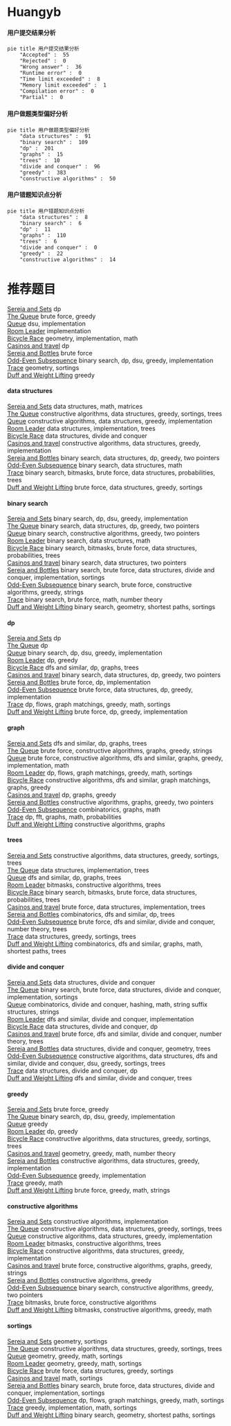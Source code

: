 # Huangyb
<!-- tabs:start -->
#### **用户提交结果分析**

```mermaid
pie title 用户提交结果分析
    "Accepted" :  55
    "Rejected" :  0
    "Wrong answer" :  36
    "Runtime error" :  0
    "Time limit exceeded" :  8
    "Memory limit exceeded" :  1
    "Compilation error" :  0
    "Partial" :  0
```
#### **用户做题类型偏好分析**

```mermaid
pie title 用户做题类型偏好分析
    "data structures" :  91
    "binary search" :  109
    "dp" :  201
    "graphs" :  15
    "trees" :  10
    "divide and conquer" :  96
    "greedy" :  383
    "constructive algorithms" :  50
```
#### **用户错题知识点分析**

```mermaid
pie title 用户错题知识点分析
    "data structures" :  8
    "binary search" :  6
    "dp" :  11
    "graphs" :  110
    "trees" :  6
    "divide and conquer" :  0
    "greedy" :  22
    "constructive algorithms" :  14
```
<!-- tabs:end -->
# 推荐题目
[Sereja and Sets](http://codeforces.com/problemset/problem/425/E)		dp		  
[The Queue](http://codeforces.com/problemset/problem/767/B)		brute force,
                        greedy		  
[Queue](http://codeforces.com/problemset/problem/490/B)		dsu,
                        implementation		  
[Room Leader](http://codeforces.com/problemset/problem/74/A)		implementation		  
[Bicycle Race](http://codeforces.com/problemset/problem/659/D)		geometry,
                        implementation,
                        math		  
[Casinos and travel](http://codeforces.com/problemset/problem/852/E)		dp		  
[Sereja and Bottles](http://codeforces.com/problemset/problem/315/A)		brute force		  
[Odd-Even Subsequence](http://codeforces.com/problemset/problem/1370/D)		binary search,
                        dp,
                        dsu,
                        greedy,
                        implementation		  
[Trace](http://codeforces.com/problemset/problem/157/B)		geometry,
                        sortings		  
[Duff and Weight Lifting](http://codeforces.com/problemset/problem/587/A)		greedy		  
<!-- tabs:start -->
#### **data structures**
[Sereja and Sets](http://codeforces.com/problemset/problem/575/A)		data structures,
                        math,
                        matrices		  
[The Queue](http://codeforces.com/problemset/problem/501/C)		constructive algorithms,
                        data structures,
                        greedy,
                        sortings,
                        trees		  
[Queue](http://codeforces.com/problemset/problem/1329/C)		constructive algorithms,
                        data structures,
                        greedy,
                        implementation		  
[Room Leader](http://codeforces.com/problemset/problem/1149/C)		data structures,
                        implementation,
                        trees		  
[Bicycle Race](http://codeforces.com/problemset/problem/848/C)		data structures,
                        divide and conquer		  
[Casinos and travel](http://codeforces.com/problemset/problem/1365/C)		constructive algorithms,
                        data structures,
                        greedy,
                        implementation		  
[Sereja and Bottles](http://codeforces.com/problemset/problem/1492/C)		binary search,
                        data structures,
                        dp,
                        greedy,
                        two pointers		  
[Odd-Even Subsequence](http://codeforces.com/problemset/problem/1490/G)		binary search,
                        data structures,
                        math		  
[Trace](http://codeforces.com/problemset/problem/1479/D)		binary search,
                        bitmasks,
                        brute force,
                        data structures,
                        probabilities,
                        trees		  
[Duff and Weight Lifting](http://codeforces.com/problemset/problem/1497/A)		brute force,
                        data structures,
                        greedy,
                        sortings		  
#### **binary search**
[Sereja and Sets](http://codeforces.com/problemset/problem/1370/D)		binary search,
                        dp,
                        dsu,
                        greedy,
                        implementation		  
[The Queue](http://codeforces.com/problemset/problem/1492/C)		binary search,
                        data structures,
                        dp,
                        greedy,
                        two pointers		  
[Queue](http://codeforces.com/problemset/problem/1463/D)		binary search,
                        constructive algorithms,
                        greedy,
                        two pointers		  
[Room Leader](http://codeforces.com/problemset/problem/1490/G)		binary search,
                        data structures,
                        math		  
[Bicycle Race](http://codeforces.com/problemset/problem/1479/D)		binary search,
                        bitmasks,
                        brute force,
                        data structures,
                        probabilities,
                        trees		  
[Casinos and travel](http://codeforces.com/problemset/problem/1436/E)		binary search,
                        data structures,
                        two pointers		  
[Sereja and Bottles](http://codeforces.com/problemset/problem/1461/D)		binary search,
                        brute force,
                        data structures,
                        divide and conquer,
                        implementation,
                        sortings		  
[Odd-Even Subsequence](http://codeforces.com/problemset/problem/1493/C)		binary search,
                        brute force,
                        constructive algorithms,
                        greedy,
                        strings		  
[Trace](http://codeforces.com/problemset/problem/1487/D)		binary search,
                        brute force,
                        math,
                        number theory		  
[Duff and Weight Lifting](http://codeforces.com/problemset/problem/1486/B)		binary search,
                        geometry,
                        shortest paths,
                        sortings		  
#### **dp**
[Sereja and Sets](http://codeforces.com/problemset/problem/425/E)		dp		  
[The Queue](http://codeforces.com/problemset/problem/852/E)		dp		  
[Queue](http://codeforces.com/problemset/problem/1370/D)		binary search,
                        dp,
                        dsu,
                        greedy,
                        implementation		  
[Room Leader](http://codeforces.com/problemset/problem/364/B)		dp,
                        greedy		  
[Bicycle Race](http://codeforces.com/problemset/problem/1324/F)		dfs and similar,
                        dp,
                        graphs,
                        trees		  
[Casinos and travel](http://codeforces.com/problemset/problem/1492/C)		binary search,
                        data structures,
                        dp,
                        greedy,
                        two pointers		  
[Sereja and Bottles](https://codeforces.com/contest/1457/problem/C)		brute force,
                        dp,
                        implementation		  
[Odd-Even Subsequence](http://codeforces.com/problemset/problem/1491/C)		brute force,
                        data structures,
                        dp,
                        greedy,
                        implementation		  
[Trace](http://codeforces.com/problemset/problem/1437/C)		dp,
                        flows,
                        graph matchings,
                        greedy,
                        math,
                        sortings		  
[Duff and Weight Lifting](http://codeforces.com/problemset/problem/1499/B)		brute force,
                        dp,
                        greedy,
                        implementation		  
#### **graph**
[Sereja and Sets](http://codeforces.com/problemset/problem/1324/F)		dfs and similar,
                        dp,
                        graphs,
                        trees		  
[The Queue](http://codeforces.com/problemset/problem/1511/D)		brute force,
                        constructive algorithms,
                        graphs,
                        greedy,
                        strings		  
[Queue](http://codeforces.com/problemset/problem/1487/C)		brute force,
                        constructive algorithms,
                        dfs and similar,
                        graphs,
                        greedy,
                        implementation,
                        math		  
[Room Leader](http://codeforces.com/problemset/problem/1437/C)		dp,
                        flows,
                        graph matchings,
                        greedy,
                        math,
                        sortings		  
[Bicycle Race](http://codeforces.com/problemset/problem/1470/D)		constructive algorithms,
                        dfs and similar,
                        graph matchings,
                        graphs,
                        greedy		  
[Casinos and travel](http://codeforces.com/problemset/problem/1476/C)		dp,
                        graphs,
                        greedy		  
[Sereja and Bottles](http://codeforces.com/problemset/problem/1304/D)		constructive algorithms,
                        graphs,
                        greedy,
                        two pointers		  
[Odd-Even Subsequence](http://codeforces.com/problemset/problem/1475/C)		combinatorics,
                        graphs,
                        math		  
[Trace](http://codeforces.com/problemset/problem/553/E)		dp,
                        fft,
                        graphs,
                        math,
                        probabilities		  
[Duff and Weight Lifting](http://codeforces.com/problemset/problem/1495/C)		constructive algorithms,
                        graphs		  
#### **trees**
[Sereja and Sets](http://codeforces.com/problemset/problem/501/C)		constructive algorithms,
                        data structures,
                        greedy,
                        sortings,
                        trees		  
[The Queue](http://codeforces.com/problemset/problem/1149/C)		data structures,
                        implementation,
                        trees		  
[Queue](http://codeforces.com/problemset/problem/1324/F)		dfs and similar,
                        dp,
                        graphs,
                        trees		  
[Room Leader](http://codeforces.com/problemset/problem/566/E)		bitmasks,
                        constructive algorithms,
                        trees		  
[Bicycle Race](http://codeforces.com/problemset/problem/1479/D)		binary search,
                        bitmasks,
                        brute force,
                        data structures,
                        probabilities,
                        trees		  
[Casinos and travel](http://codeforces.com/problemset/problem/1511/C)		brute force,
                        data structures,
                        implementation,
                        trees		  
[Sereja and Bottles](http://codeforces.com/problemset/problem/1499/F)		combinatorics,
                        dfs and similar,
                        dp,
                        trees		  
[Odd-Even Subsequence](http://codeforces.com/problemset/problem/1491/E)		brute force,
                        dfs and similar,
                        divide and conquer,
                        number theory,
                        trees		  
[Trace](http://codeforces.com/problemset/problem/1466/D)		data structures,
                        greedy,
                        sortings,
                        trees		  
[Duff and Weight Lifting](http://codeforces.com/problemset/problem/1495/D)		combinatorics,
                        dfs and similar,
                        graphs,
                        math,
                        shortest paths,
                        trees		  
#### **divide and conquer**
[Sereja and Sets](http://codeforces.com/problemset/problem/848/C)		data structures,
                        divide and conquer		  
[The Queue](http://codeforces.com/problemset/problem/1461/D)		binary search,
                        brute force,
                        data structures,
                        divide and conquer,
                        implementation,
                        sortings		  
[Queue](http://codeforces.com/problemset/problem/1466/G)		combinatorics,
                        divide and conquer,
                        hashing,
                        math,
                        string suffix structures,
                        strings		  
[Room Leader](http://codeforces.com/problemset/problem/1490/D)		dfs and similar,
                        divide and conquer,
                        implementation		  
[Bicycle Race](https://codeforces.com/contest/1483/problem/C)		data structures,
                        divide and conquer,
                        dp		  
[Casinos and travel](http://codeforces.com/problemset/problem/1491/E)		brute force,
                        dfs and similar,
                        divide and conquer,
                        number theory,
                        trees		  
[Sereja and Bottles](http://codeforces.com/problemset/problem/1303/G)		data structures,
                        divide and conquer,
                        geometry,
                        trees		  
[Odd-Even Subsequence](http://codeforces.com/problemset/problem/1494/D)		constructive algorithms,
                        data structures,
                        dfs and similar,
                        divide and conquer,
                        dsu,
                        greedy,
                        sortings,
                        trees		  
[Trace](http://codeforces.com/problemset/problem/1482/E)		data structures,
                        divide and conquer,
                        dp		  
[Duff and Weight Lifting](http://codeforces.com/problemset/problem/566/C)		dfs and similar,
                        divide and conquer,
                        trees		  
#### **greedy**
[Sereja and Sets](http://codeforces.com/problemset/problem/767/B)		brute force,
                        greedy		  
[The Queue](http://codeforces.com/problemset/problem/1370/D)		binary search,
                        dp,
                        dsu,
                        greedy,
                        implementation		  
[Queue](http://codeforces.com/problemset/problem/587/A)		greedy		  
[Room Leader](http://codeforces.com/problemset/problem/364/B)		dp,
                        greedy		  
[Bicycle Race](http://codeforces.com/problemset/problem/501/C)		constructive algorithms,
                        data structures,
                        greedy,
                        sortings,
                        trees		  
[Casinos and travel](http://codeforces.com/problemset/problem/1312/A)		geometry,
                        greedy,
                        math,
                        number theory		  
[Sereja and Bottles](http://codeforces.com/problemset/problem/1329/C)		constructive algorithms,
                        data structures,
                        greedy,
                        implementation		  
[Odd-Even Subsequence](http://codeforces.com/problemset/problem/1203/D1)		greedy,
                        implementation		  
[Trace](http://codeforces.com/problemset/problem/1203/B)		greedy,
                        math		  
[Duff and Weight Lifting](http://codeforces.com/problemset/problem/1138/B)		brute force,
                        greedy,
                        math,
                        strings		  
#### **constructive algorithms**
[Sereja and Sets](http://codeforces.com/problemset/problem/311/A)		constructive algorithms,
                        implementation		  
[The Queue](http://codeforces.com/problemset/problem/501/C)		constructive algorithms,
                        data structures,
                        greedy,
                        sortings,
                        trees		  
[Queue](http://codeforces.com/problemset/problem/1329/C)		constructive algorithms,
                        data structures,
                        greedy,
                        implementation		  
[Room Leader](http://codeforces.com/problemset/problem/566/E)		bitmasks,
                        constructive algorithms,
                        trees		  
[Bicycle Race](http://codeforces.com/problemset/problem/1365/C)		constructive algorithms,
                        data structures,
                        greedy,
                        implementation		  
[Casinos and travel](http://codeforces.com/problemset/problem/1511/D)		brute force,
                        constructive algorithms,
                        graphs,
                        greedy,
                        strings		  
[Sereja and Bottles](http://codeforces.com/problemset/problem/1493/A)		constructive algorithms,
                        greedy		  
[Odd-Even Subsequence](http://codeforces.com/problemset/problem/1463/D)		binary search,
                        constructive algorithms,
                        greedy,
                        two pointers		  
[Trace](https://codeforces.com/contest/1456/problem/B)		bitmasks,
                        brute force,
                        constructive algorithms		  
[Duff and Weight Lifting](http://codeforces.com/problemset/problem/1492/D)		bitmasks,
                        constructive algorithms,
                        greedy,
                        math		  
#### **sortings**
[Sereja and Sets](http://codeforces.com/problemset/problem/157/B)		geometry,
                        sortings		  
[The Queue](http://codeforces.com/problemset/problem/501/C)		constructive algorithms,
                        data structures,
                        greedy,
                        sortings,
                        trees		  
[Queue](https://codeforces.com/contest/1496/problem/C)		geometry,
                        greedy,
                        math,
                        sortings		  
[Room Leader](http://codeforces.com/problemset/problem/1495/A)		geometry,
                        greedy,
                        math,
                        sortings		  
[Bicycle Race](http://codeforces.com/problemset/problem/1497/A)		brute force,
                        data structures,
                        greedy,
                        sortings		  
[Casinos and travel](http://codeforces.com/problemset/problem/1427/A)		math,
                        sortings		  
[Sereja and Bottles](http://codeforces.com/problemset/problem/1461/D)		binary search,
                        brute force,
                        data structures,
                        divide and conquer,
                        implementation,
                        sortings		  
[Odd-Even Subsequence](http://codeforces.com/problemset/problem/1437/C)		dp,
                        flows,
                        graph matchings,
                        greedy,
                        math,
                        sortings		  
[Trace](http://codeforces.com/problemset/problem/1473/A)		greedy,
                        implementation,
                        math,
                        sortings		  
[Duff and Weight Lifting](http://codeforces.com/problemset/problem/1486/B)		binary search,
                        geometry,
                        shortest paths,
                        sortings		  
<!-- tabs:end -->
